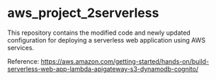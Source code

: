 # aws_project_2serverless
This repository contains the modified code and newly updated configuration 
for deploying a serverless web application using AWS services. 


Reference: https://aws.amazon.com/getting-started/hands-on/build-serverless-web-app-lambda-apigateway-s3-dynamodb-cognito/
